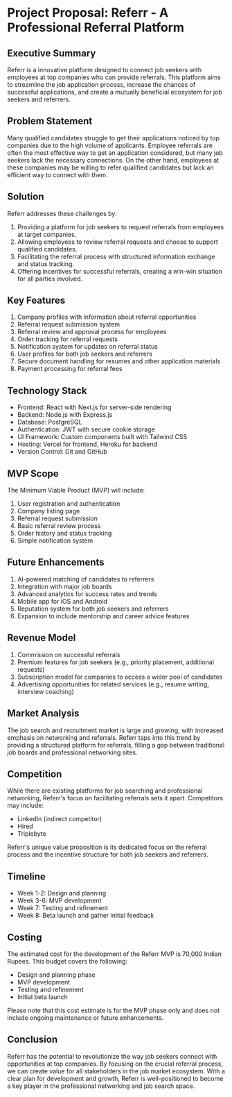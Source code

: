# Project Proposal: Referr - A Professional Referral Platform

## Executive Summary

Referr is a innovative platform designed to connect job seekers with employees at top companies who can provide referrals. This platform aims to streamline the job application process, increase the chances of successful applications, and create a mutually beneficial ecosystem for job seekers and referrers.

## Problem Statement

Many qualified candidates struggle to get their applications noticed by top companies due to the high volume of applicants. Employee referrals are often the most effective way to get an application considered, but many job seekers lack the necessary connections. On the other hand, employees at these companies may be willing to refer qualified candidates but lack an efficient way to connect with them.

## Solution

Referr addresses these challenges by:

1. Providing a platform for job seekers to request referrals from employees at target companies.
2. Allowing employees to review referral requests and choose to support qualified candidates.
3. Facilitating the referral process with structured information exchange and status tracking.
4. Offering incentives for successful referrals, creating a win-win situation for all parties involved.

## Key Features

1. Company profiles with information about referral opportunities
2. Referral request submission system
3. Referral review and approval process for employees
4. Order tracking for referral requests
5. Notification system for updates on referral status
6. User profiles for both job seekers and referrers
7. Secure document handling for resumes and other application materials
8. Payment processing for referral fees

## Technology Stack

- Frontend: React with Next.js for server-side rendering
- Backend: Node.js with Express.js
- Database: PostgreSQL
- Authentication: JWT with secure cookie storage
- UI Framework: Custom components built with Tailwind CSS
- Hosting: Vercel for frontend, Heroku for backend
- Version Control: Git and GitHub

## MVP Scope

The Minimum Viable Product (MVP) will include:

1. User registration and authentication
2. Company listing page
3. Referral request submission
4. Basic referral review process
5. Order history and status tracking
6. Simple notification system

## Future Enhancements

1. AI-powered matching of candidates to referrers
2. Integration with major job boards
3. Advanced analytics for success rates and trends
4. Mobile app for iOS and Android
5. Reputation system for both job seekers and referrers
6. Expansion to include mentorship and career advice features

## Revenue Model

1. Commission on successful referrals
2. Premium features for job seekers (e.g., priority placement, additional requests)
3. Subscription model for companies to access a wider pool of candidates
4. Advertising opportunities for related services (e.g., resume writing, interview coaching)

## Market Analysis

The job search and recruitment market is large and growing, with increased emphasis on networking and referrals. Referr taps into this trend by providing a structured platform for referrals, filling a gap between traditional job boards and professional networking sites.

## Competition

While there are existing platforms for job searching and professional networking, Referr's focus on facilitating referrals sets it apart. Competitors may include:

- LinkedIn (indirect competitor)
- Hired
- Triplebyte

Referr's unique value proposition is its dedicated focus on the referral process and the incentive structure for both job seekers and referrers.

## Timeline

- Week 1-2: Design and planning
- Week 3-6: MVP development
- Week 7: Testing and refinement
- Week 8: Beta launch and gather initial feedback

## Costing

The estimated cost for the development of the Referr MVP is 70,000 Indian Rupees. This budget covers the following:

- Design and planning phase
- MVP development
- Testing and refinement
- Initial beta launch

Please note that this cost estimate is for the MVP phase only and does not include ongoing maintenance or future enhancements.

## Conclusion

Referr has the potential to revolutionize the way job seekers connect with opportunities at top companies. By focusing on the crucial referral process, we can create value for all stakeholders in the job market ecosystem. With a clear plan for development and growth, Referr is well-positioned to become a key player in the professional networking and job search space.